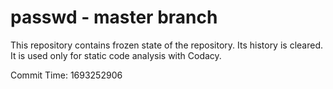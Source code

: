 # passwd - master branch

This repository contains frozen state of the repository.
Its history is cleared. It is used only for static code
analysis with Codacy.

Commit Time: 1693252906